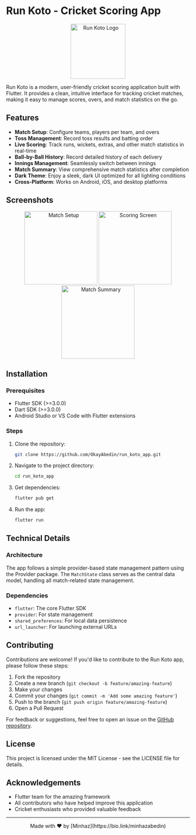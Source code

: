 # Run Koto - Cricket Scoring App

<p align="center">
  <img src="https://raw.githubusercontent.com/OkayAbedin/run_koto_app/main/assets/icon.png" alt="Run Koto Logo" width="150"/>
</p>

Run Koto is a modern, user-friendly cricket scoring application built with Flutter. It provides a clean, intuitive interface for tracking cricket matches, making it easy to manage scores, overs, and match statistics on the go.

## Features

- **Match Setup**: Configure teams, players per team, and overs
- **Toss Management**: Record toss results and batting order
- **Live Scoring**: Track runs, wickets, extras, and other match statistics in real-time
- **Ball-by-Ball History**: Record detailed history of each delivery
- **Innings Management**: Seamlessly switch between innings
- **Match Summary**: View comprehensive match statistics after completion
- **Dark Theme**: Enjoy a sleek, dark UI optimized for all lighting conditions
- **Cross-Platform**: Works on Android, iOS, and desktop platforms

## Screenshots

<p align="center">
  <img src="https://raw.githubusercontent.com/OkayAbedin/run_koto_app/main/screenshots/match_setup.png" alt="Match Setup" width="200"/>
  <img src="https://raw.githubusercontent.com/OkayAbedin/run_koto_app/main/screenshots/scoring.png" alt="Scoring Screen" width="200"/>
  <img src="https://raw.githubusercontent.com/OkayAbedin/run_koto_app/main/screenshots/summary.png" alt="Match Summary" width="200"/>
</p>

## Installation

### Prerequisites
- Flutter SDK (>=3.0.0)
- Dart SDK (>=3.0.0)
- Android Studio or VS Code with Flutter extensions

### Steps
1. Clone the repository:
   ```bash
   git clone https://github.com/OkayAbedin/run_koto_app.git
   ```

2. Navigate to the project directory:
   ```bash
   cd run_koto_app
   ```

3. Get dependencies:
   ```bash
   flutter pub get
   ```

4. Run the app:
   ```bash
   flutter run
   ```

## Technical Details

### Architecture
The app follows a simple provider-based state management pattern using the Provider package. The `MatchState` class serves as the central data model, handling all match-related state management.

### Dependencies
- `flutter`: The core Flutter SDK
- `provider`: For state management
- `shared_preferences`: For local data persistence
- `url_launcher`: For launching external URLs

## Contributing

Contributions are welcome! If you'd like to contribute to the Run Koto app, please follow these steps:

1. Fork the repository
2. Create a new branch (`git checkout -b feature/amazing-feature`)
3. Make your changes
4. Commit your changes (`git commit -m 'Add some amazing feature'`)
5. Push to the branch (`git push origin feature/amazing-feature`)
6. Open a Pull Request

For feedback or suggestions, feel free to open an issue on the [GitHub repository](https://github.com/OkayAbedin/run_koto_app).

## License

This project is licensed under the MIT License - see the LICENSE file for details.

## Acknowledgements

- Flutter team for the amazing framework
- All contributors who have helped improve this application
- Cricket enthusiasts who provided valuable feedback

---

<p align="center">
  Made with ❤️ by [Minhaz](https://bio.link/minhazabedin)
</p>
